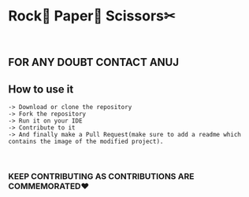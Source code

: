# Rock🥌 Paper📜 Scissors✂

<br/>

## FOR ANY DOUBT CONTACT ANUJ

## How to use it


```
-> Download or clone the repository
-> Fork the repository
-> Run it on your IDE
-> Contribute to it
-> And finally make a Pull Request(make sure to add a readme which contains the image of the modified project).

```

<br />

### KEEP CONTRIBUTING AS CONTRIBUTIONS ARE COMMEMORATED♥

